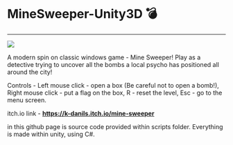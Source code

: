 # MineSweeper-Unity3D 💣

_____________________________

<img src="https://img.itch.zone/aW1hZ2UvMTM5OTk4OS84MTU5MDQ3LmpwZw==/original/GTxDzi.jpg"/>

A modern spin on classic windows game - Mine Sweeper! 
Play as a detective trying to uncover all the bombs a local psycho has positioned all around the city!

Controls - Left mouse click - open a box (Be careful not to open a bomb!), Right mouse click - put a flag on the box, R - reset the level, Esc - go to the menu screen.

itch.io link - <b>https://k-danils.itch.io/mine-sweeper</b>

in this github page is source code provided within scripts folder. Everything is made within unity, using C#.
